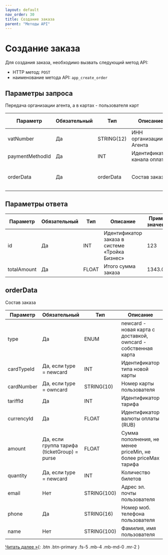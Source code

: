```yaml
---
layout: default
nav_order: 30
title: Создание заказа
parent: "Методы API"
---
```


# Создание заказа

Для создания заказа, необходимо вызвать следующий метод API:

- HTTP метод: `POST`
- наименование метода API: `app_create_order`


## Параметры запроса

Передача организации агента, а в картах - пользователя карт

| Параметр        | Обязательный | Тип         | Описание                         | Пример значения                |
|-----------------|--------------|-------------|----------------------------------|--------------------------------|
| vatNumber       | Да           | STRING(12)  | ИНН организации Агента           | 2323232323                     |
| paymentMethodId | Да           | INT         | Идентификатор канала оплаты      | 12                             |
| orderData       | Да           | orderData   | Состав заказа                    | См. описание объекта orderData |

## Параметры ответа

| Параметр    | Обязательный | Тип      | Описание                                                | Пример значения |
|-------------|--------------|----------|---------------------------------------------------------|-----------------|
| id          | Да           | INT      | Идентификатор заказа в системе «Тройка Бизнес»          | 123             |
| totalAmount | Да           | FLOAT    | Итого сумма заказа                                      | 1343.00         |


## orderData                    

Состав заказа

| Параметр       | Обязательный                                 | Тип         | Описание                                                       | Пример значения          |
|----------------|----------------------------------------------|-------------|----------------------------------------------------------------|--------------------------|
| type           | Да                                           | ENUM        | newcard - новая карта с доставкой, owncard - собственная карта |                          |
| cardTypeId     | Да, если type = newcard                      | INT         | Идентификатор типа новой карты                                 | 1                        |
| cardNumber     | Да, если type = owncard                      | STRING(10)  | Номер карты пользователя                                       | 1234567890               |
| tariffId       | Да                                           | INT         | Идентификатор тарифа                                           | 1212                     |
| currencyId     | Да                                           | FLOAT       | Идентификатор валюты оплаты (RUB)                              | RUB                      |
| amount         | Да, если группа тарифа (ticketGroup) = purse | FLOAT       | Сумма пополнения, не менее priceMin, не более priceMax тарифа  | 200.00                   |
| quantity       | Да, если type = newcard                      | INT         | Количество билетов                                             | 1                        |
| email          | Нет                                          | STRING(100) | Адрес эл. почты пользователя                                   | vasily@troikacardlove.ru |
| phone          | Да                                           | STRING(16)  | Номер моб. телефона пользователя                               | +79121231212             |
| name           | Нет                                          | STRING(100) | Фамилия, имя пользователя                                      | Василий Васильевич       |


[Читать далее &raquo;](/docs/methods/app_get_order/){: .btn .btn-primary .fs-5 .mb-4 .mb-md-0 .mr-2 }
